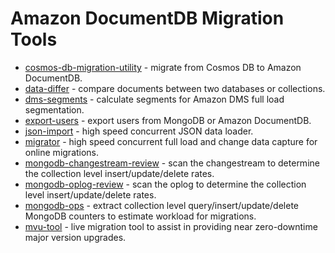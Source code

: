 # Amazon DocumentDB Migration Tools

* [cosmos-db-migration-utility](./cosmos-db-migration-utility) - migrate from Cosmos DB to Amazon DocumentDB.
* [data-differ](./data-differ) - compare documents between two databases or collections.
* [dms-segments](./dms-segments) - calculate segments for Amazon DMS full load segmentation.
* [export-users](./export-users) - export users from MongoDB or Amazon DocumentDB.
* [json-import](./json-import) - high speed concurrent JSON data loader.
* [migrator](./migrator) - high speed concurrent full load and change data capture for online migrations.
* [mongodb-changestream-review](./mongodb-changestream-review) - scan the changestream to determine the collection level insert/update/delete rates.
* [mongodb-oplog-review](./mongodb-oplog-review) - scan the oplog to determine the collection level insert/update/delete rates.
* [mongodb-ops](./mongodb-ops) - extract collection level query/insert/update/delete MongoDB counters to estimate workload for migrations.
* [mvu-tool](./mvu-tool) - live migration tool to assist in providing near zero-downtime major version upgrades.
